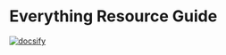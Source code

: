 # Everything Resource Guide

[![docsify](https://img.shields.io/static/v1?label=docsify&message=%E5%9C%A8%E7%BA%BF%E6%B5%8F%E8%A7%88&color=brightgreen)](https://lyaiya.github.io/Everything-Resource-Guide/)
